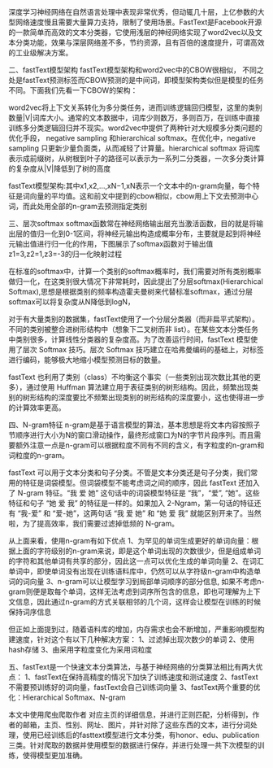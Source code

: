 深度学习神经网络在自然语言处理中表现非常优秀，但动辄几十层，上亿参数的大型网络速度慢且需要大量算力支持，限制了使用场景。FastText是Facebook开源的一款简单而高效的文本分类器，它使用浅层的神经网络实现了word2vec以及文本分类功能，效果与深层网络差不多，节约资源，且有百倍的速度提升，可谓高效的工业级解决方案。

二、fastText模型架构
fastText模型架构和word2vec中的CBOW很相似， 不同之处是fastText预测标签而CBOW预测的是中间词，即模型架构类似但是模型的任务不同。下面我们先看一下CBOW的架构：

word2vec将上下文关系转化为多分类任务，进而训练逻辑回归模型，这里的类别数量|V|词库大小。通常的文本数据中，词库少则数万，多则百万，在训练中直接训练多分类逻辑回归并不现实。word2vec中提供了两种针对大规模多分类问题的优化手段， negative sampling 和hierarchical softmax。在优化中，negative sampling 只更新少量负面类，从而减轻了计算量。hierarchical softmax 将词库表示成前缀树，从树根到叶子的路径可以表示为一系列二分类器，一次多分类计算的复杂度从|V|降低到了树的高度

fastText模型架构:其中x1,x2,…,xN−1,xN表示一个文本中的n-gram向量，每个特征是词向量的平均值。这和前文中提到的cbow相似，cbow用上下文去预测中心词，而此处用全部的n-gram去预测指定类别

三、层次softmax
softmax函数常在神经网络输出层充当激活函数，目的就是将输出层的值归一化到0-1区间，将神经元输出构造成概率分布，主要就是起到将神经元输出值进行归一化的作用，下图展示了softmax函数对于输出值z1=3,z2=1,z3=-3的归一化映射过程

在标准的softmax中，计算一个类别的softmax概率时，我们需要对所有类别概率做归一化，在这类别很大情况下非常耗时，因此提出了分层softmax(Hierarchical Softmax),思想是根据类别的频率构造霍夫曼树来代替标准softmax，通过分层softmax可以将复杂度从N降低到logN，

对于有大量类别的数据集，fastText使用了一个分层分类器（而非扁平式架构）。不同的类别被整合进树形结构中（想象下二叉树而非 list）。在某些文本分类任务中类别很多，计算线性分类器的复杂度高。为了改善运行时间，fastText 模型使用了层次 Softmax 技巧。层次 Softmax 技巧建立在哈弗曼编码的基础上，对标签进行编码，能够极大地缩小模型预测目标的数量。

fastText 也利用了类别（class）不均衡这个事实（一些类别出现次数比其他的更多），通过使用 Huffman 算法建立用于表征类别的树形结构。因此，频繁出现类别的树形结构的深度要比不频繁出现类别的树形结构的深度要小，这也使得进一步的计算效率更高。

四、N-gram特征
n-gram是基于语言模型的算法，基本思想是将文本内容按照子节顺序进行大小为N的窗口滑动操作，最终形成窗口为N的字节片段序列。而且需要额外注意一点是n-gram可以根据粒度不同有不同的含义，有字粒度的n-gram和词粒度的n-gram。

fastText 可以用于文本分类和句子分类。不管是文本分类还是句子分类，我们常用的特征是词袋模型。但词袋模型不能考虑词之间的顺序，因此 fastText 还加入了 N-gram 特征。“我 爱 她” 这句话中的词袋模型特征是 “我”，“爱”, “她”。这些特征和句子 “她 爱 我” 的特征是一样的。如果加入 2-Ngram，第一句话的特征还有 “我-爱” 和 “爱-她”，这两句话 “我 爱 她” 和 “她 爱 我” 就能区别开来了。当然啦，为了提高效率，我们需要过滤掉低频的 N-gram。

从上面来看，使用n-gram有如下优点
1、为罕见的单词生成更好的单词向量：根据上面的字符级别的n-gram来说，即是这个单词出现的次数很少，但是组成单词的字符和其他单词有共享的部分，因此这一点可以优化生成的单词向量
2、在词汇单词中，即使单词没有出现在训练语料库中，仍然可以从字符级n-gram中构造单词的词向量
3、n-gram可以让模型学习到局部单词顺序的部分信息, 如果不考虑n-gram则便是取每个单词，这样无法考虑到词序所包含的信息，即也可理解为上下文信息，因此通过n-gram的方式关联相邻的几个词，这样会让模型在训练的时候保持词序信息

但正如上面提到过，随着语料库的增加，内存需求也会不断增加，严重影响模型构建速度，针对这个有以下几种解决方案：
1、过滤掉出现次数少的单词
2、使用hash存储
3、由采用字粒度变化为采用词粒度

五、fastText是一个快速文本分类算法，与基于神经网络的分类算法相比有两大优点：
1、fastText在保持高精度的情况下加快了训练速度和测试速度
2、fastText不需要预训练好的词向量，fastText会自己训练词向量
3、fastText两个重要的优化：Hierarchical Softmax、N-gram

本文中使用爬虫爬取作者 对应主页的详细信息，并进行正则匹配，分析得到，作者的邮箱，主页、性别、网址、图片，并针对除了这些东西的文本，进行分词处理，使用已经训练后的fasttext模型进行文本分类，有honor、edu、publication三类。针对爬取的数据并使用模型的数据进行保存，并进行处理一共下次模型的训练，使得模型更加准确。



